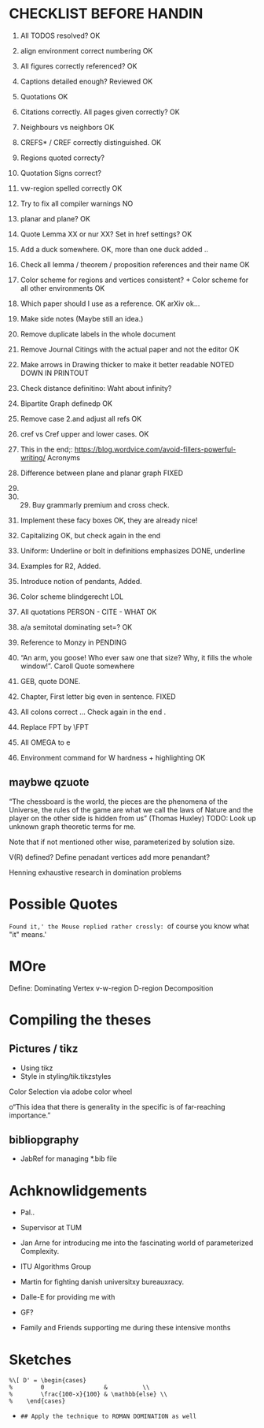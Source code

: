 # CHECKLIST BEFORE HANDIN

1) All TODOS resolved? OK
2) align environment correct numbering OK
3) All figures correctly referenced? OK
4) Captions detailed enough? Reviewed OK
5) Quotations OK
6) Citations correctly. All pages given correctly? OK
7) Neighbours vs neighbors OK
8) CREFS* / CREF correctly distinguished. OK
9) Regions quoted correcty? 
10) Quotation Signs correct?  
11) vw-region spelled correctly OK
12) Try to fix all compiler warnings NO
13) planar and plane? OK
14) Quote Lemma XX or nur XX? Set in href settings? OK
15) Add a duck somewhere. OK, more than one duck added ..
16) Check all lemma / theorem / proposition references and their name OK
17) Color scheme for regions and vertices consistent? + Color scheme for all other environments OK
18) Which paper should I use as a reference. OK arXiv ok...
19) Make side notes (Maybe still an idea.)
20) Remove duplicate labels in the whole document 
21) Remove Journal Citings with the actual paper and not the editor OK
22) Make arrows in Drawing thicker to make it better readable NOTED DOWN IN PRINTOUT
23) Check distance definitino: Waht about infinity? 
24) Bipartite Graph definedp OK
25) Remove case 2.and adjust all refs OK
26) cref vs Cref upper and lower cases. OK
27) This in the end;: https://blog.wordvice.com/avoid-fillers-powerful-writing/
Acronyms
28) Difference between plane and planar graph FIXED 
29) 
30) 29) Buy grammarly premium and cross check.
31) Implement these facy boxes OK, they are already nice!
32) Capitalizing OK, but check again in the end
33) Uniform: Underline or bolt in definitions emphasizes DONE, underline
34) Examples for R2, Added.
35) Introduce notion of pendants, Added.
36) Color scheme blindgerecht LOL
37) All quotations PERSON - CITE - WHAT  OK
38) a/a semitotal dominating set=? OK
39) Reference to Monzy in PENDING
40) “An arm, you goose! Who ever saw one that size? Why, it fills the whole window!”. Caroll Quote somewhere
41)  GEB, quote DONE.

42) Chapter, First letter big even in sentence. FIXED
43) All colons correct ... Check again in the end   .
44) Replace FPT by \FPT
45) All OMEGA to e
46) Environment command for W hardness + highlighting OK


## maybwe qzuote
“The chessboard is the world, the pieces are the phenomena of the
Universe, the rules of the game are what we call the laws of Nature
and the player on the other side is hidden from us”
(Thomas Huxley)
TODO: Look up unknown graph theoretic terms for me.

Note that if not mentioned other wise, parameterized by solution size.

V(R) defined?
Define penadant vertices
add more penandant?

Henning exhaustive research in domination problems


# Possible Quotes

`Found it,' the Mouse replied rather crossly: `of course you know what "it" means.'

# MOre

Define: Dominating Vertex
v-w-region
D-region Decomposition


# Compiling the theses

## Pictures / tikz
* Using tikz
* Style in styling/tik.tikzstyles

 Color Selection via adobe color wheel

o“This idea that there is generality in the specific is of far-reaching importance.”
 ## bibliopgraphy

 * JabRef for managing *.bib file

# Achknowlidgements

* Pal..
* Supervisor at TUM
* Jan Arne for introducing me into the fascinating world of parameterized Complexity.
* ITU Algorithms Group

* Martin for fighting danish universitxy bureauxracy. 
* Dalle-E for providing me with
* GF? 
* Family and Friends supporting me during these intensive months


# Sketches

    %\[ D' = \begin{cases}
    %        0                 &          \\
    %        \frac{100-x}{100} & \mathbb{else} \\
    %    \end{cases}


*     ## Apply the technique to ROMAN DOMINATION as well